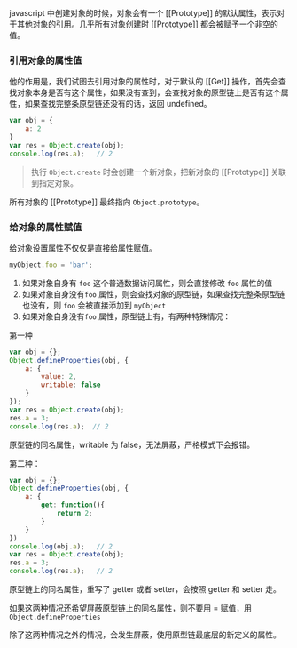 ﻿javascript 中创建对象的时候，对象会有一个 [[Prototype]] 的默认属性，表示对于其他对象的引用。几乎所有对象创建时 [[Prototype]] 都会被赋予一个非空的值。

### 引用对象的属性值
他的作用是，我们试图去引用对象的属性时，对于默认的 [[Get]] 操作，首先会查找对象本身是否有这个属性，如果没有查到，会查找对象的原型链上是否有这个属性，如果查找完整条原型链还没有的话，返回 undefined。

``` js
var obj = {
	a: 2
}
var res = Object.create(obj);
console.log(res.a);   // 2
```
>执行 `Object.create` 时会创建一个新对象，把新对象的 [[Prototype]] 关联到指定对象。

所有对象的 [[Prototype]] 最终指向 `Object.prototype`。

### 给对象的属性赋值
给对象设置属性不仅仅是直接给属性赋值。
```js 
myObject.foo = 'bar';
```
1. 如果对象自身有 `foo` 这个普通数据访问属性，则会直接修改 `foo` 属性的值
2. 如果对象自身没有`foo` 属性，则会查找对象的原型链，如果查找完整条原型链也没有，则 `foo` 会被直接添加到 `myObject`
3. 如果对象自身没有`foo` 属性，原型链上有，有两种特殊情况：

第一种
```js
var obj = {};
Object.defineProperties(obj, {
	a: {
		value: 2,
		writable: false
	}
});
var res = Object.create(obj);
res.a = 3;
console.log(res.a);  // 2
```
原型链的同名属性，writable 为 false，无法屏蔽，严格模式下会报错。

第二种：
``` js
var obj = {};
Object.defineProperties(obj, {
	a: {
		get: function(){
			return 2;
		}
	}
})
console.log(obj.a);   // 2
var res = Object.create(obj);
res.a = 3;
console.log(res.a);   // 2
```
原型链上的同名属性，重写了 getter 或者 setter，会按照 getter 和 setter 走。

如果这两种情况还希望屏蔽原型链上的同名属性，则不要用 = 赋值，用 `Object.defineProperties`

除了这两种情况之外的情况，会发生屏蔽，使用原型链最底层的新定义的属性。

